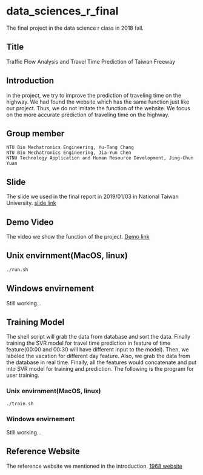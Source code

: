# data_sciences_r_final
The final project in the data science r class in 2018 fall.

## Title
Traffic Flow Analysis and Travel Time Prediction of Taiwan Freeway

## Introduction
In the project, we try to improve the prediction of traveling time on the highway. We had found the website which has the same function just like our project. Thus, we do not imitate the function of the website. We focus on the more accurate prediction of traveling time on the highway.


## Group member

```
NTU Bio Mechatronics Engineering, Yu-Tang Chang
NTU Bio Mechatronics Engineering, Jia-Yun Chen
NTNU Technology Application and Human Resource Development, Jing-Chun Yuan
```

## Slide

The slide we used in the final report in 2019/01/03 in National Taiwan University.
[slide link]()


## Demo Video

The video we show the function of the project.
[Demo link]()


## Unix envirnment(MacOS, linux)

```sh
./run.sh
```

## Windows envirnement
Still working...

## Training Model
The shell script will grab the data from database and sort the data. Finally training the SVR model for travel time prediction in feature of time feature(00:00 and 00:30 will have different input to the model). Then, we labeled the vacation for different day feature. Also, we grab the data from the database in real time. Finally, all the features would concatenate and put into SVR model for training and prediction. The following is the program for user training. 

### Unix envirnment(MacOS, linux)

```sh
./train.sh
```

### Windows envirnement
Still working...

## Reference Website
The reference website we mentioned in the introduction.
[1968 website](https://1968.freeway.gov.tw/?fbclid=IwAR22C619V2EVBrwVWhagKkR_KAJHCcZwwWFbLVtFpm3drutHrtniHrP7o70)

